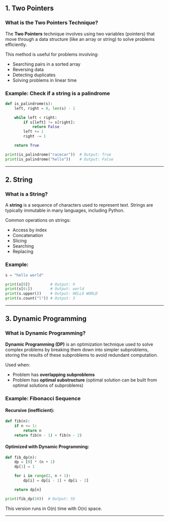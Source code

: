 ## 1. Two Pointers

### What is the Two Pointers Technique?

The **Two Pointers** technique involves using two variables (pointers) that move through a data structure (like an array or string) to solve problems efficiently.

This method is useful for problems involving:

* Searching pairs in a sorted array
* Reversing data
* Detecting duplicates
* Solving problems in linear time

### Example: Check if a string is a palindrome

```python
def is_palindrome(s):
    left, right = 0, len(s) - 1

    while left < right:
        if s[left] != s[right]:
            return False
        left += 1
        right -= 1

    return True

print(is_palindrome("racecar"))  # Output: True
print(is_palindrome("hello"))    # Output: False
```

---

## 2. String

### What is a String?

A **string** is a sequence of characters used to represent text. Strings are typically immutable in many languages, including Python.

Common operations on strings:

* Access by index
* Concatenation
* Slicing
* Searching
* Replacing

### Example:

```python
s = "hello world"

print(s[0])         # Output: h
print(s[6:])        # Output: world
print(s.upper())    # Output: HELLO WORLD
print(s.count("l")) # Output: 3
```

---

## 3. Dynamic Programming

### What is Dynamic Programming?

**Dynamic Programming (DP)** is an optimization technique used to solve complex problems by breaking them down into simpler subproblems, storing the results of these subproblems to avoid redundant computation.

Used when:

* Problem has **overlapping subproblems**
* Problem has **optimal substructure** (optimal solution can be built from optimal solutions of subproblems)

### Example: Fibonacci Sequence

#### Recursive (inefficient):

```python
def fib(n):
    if n <= 1:
        return n
    return fib(n - 1) + fib(n - 2)
```

#### Optimized with Dynamic Programming:

```python
def fib_dp(n):
    dp = [0] * (n + 1)
    dp[1] = 1

    for i in range(2, n + 1):
        dp[i] = dp[i - 1] + dp[i - 2]

    return dp[n]

print(fib_dp(10))  # Output: 55
```

This version runs in O(n) time with O(n) space.

---
